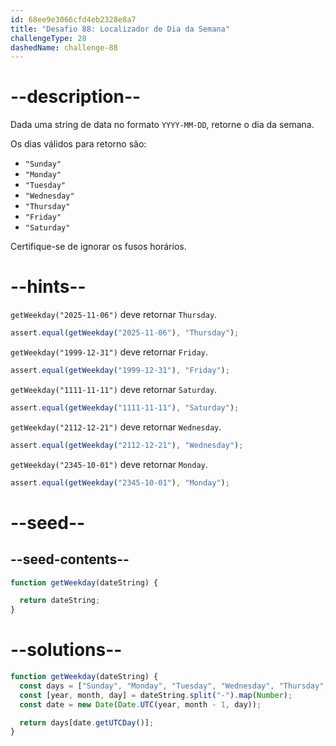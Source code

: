 ```yaml
---
id: 68ee9e3066cfd4eb2328e8a7
title: "Desafio 88: Localizador de Dia da Semana"
challengeType: 28
dashedName: challenge-88
---
```


# --description--

Dada uma string de data no formato `YYYY-MM-DD`, retorne o dia da semana.

Os dias válidos para retorno são:

- `"Sunday"`
- `"Monday"`
- `"Tuesday"`
- `"Wednesday"`
- `"Thursday"`
- `"Friday"`
- `"Saturday"`

Certifique-se de ignorar os fusos horários.

# --hints--

`getWeekday("2025-11-06")` deve retornar `Thursday`.

```js
assert.equal(getWeekday("2025-11-06"), "Thursday");
```

`getWeekday("1999-12-31")` deve retornar `Friday`.

```js
assert.equal(getWeekday("1999-12-31"), "Friday");
```

`getWeekday("1111-11-11")` deve retornar `Saturday`.

```js
assert.equal(getWeekday("1111-11-11"), "Saturday");
```

`getWeekday("2112-12-21")` deve retornar `Wednesday`.

```js
assert.equal(getWeekday("2112-12-21"), "Wednesday");
```

`getWeekday("2345-10-01")` deve retornar `Monday`.

```js
assert.equal(getWeekday("2345-10-01"), "Monday");
```

# --seed--

## --seed-contents--

```js
function getWeekday(dateString) {

  return dateString;
}
```

# --solutions--

```js
function getWeekday(dateString) {
  const days = ["Sunday", "Monday", "Tuesday", "Wednesday", "Thursday", "Friday", "Saturday"];
  const [year, month, day] = dateString.split("-").map(Number);
  const date = new Date(Date.UTC(year, month - 1, day));

  return days[date.getUTCDay()];
}
```
